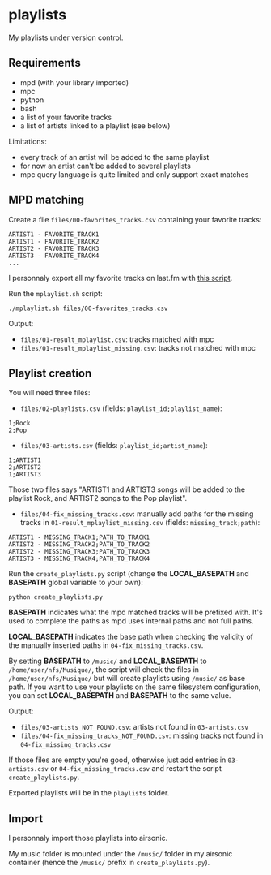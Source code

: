 # playlists

My playlists under version control.

## Requirements

- mpd (with your library imported)
- mpc
- python
- bash
- a list of your favorite tracks
- a list of artists linked to a playlist (see below)

Limitations:
- every track of an artist will be added to the same playlist
- for now an artist can't be added to several playlists
- mpc query language is quite limited and only support exact matches

## MPD matching

Create a file `files/00-favorites_tracks.csv` containing your favorite tracks:
```
ARTIST1 - FAVORITE_TRACK1
ARTIST1 - FAVORITE_TRACK2
ARTIST2 - FAVORITE_TRACK3
ARTIST3 - FAVORITE_TRACK4
...
```

I personnaly export all my favorite tracks on last.fm with [this script](https://github.com/dbeley/lastfm-scraper/blob/master/lastfm-all_favorite_tracks.py).

Run the `mplaylist.sh` script:
```
./mplaylist.sh files/00-favorites_tracks.csv
```

Output:
- `files/01-result_mplaylist.csv`: tracks matched with mpc
- `files/01-result_mplaylist_missing.csv`: tracks not matched with mpc

## Playlist creation

You will need three files:

- `files/02-playlists.csv` (fields: `playlist_id;playlist_name`):
```
1;Rock
2;Pop
```

- `files/03-artists.csv` (fields: `playlist_id;artist_name`):
```
1;ARTIST1
2;ARTIST2
1;ARTIST3
```

Those two files says "ARTIST1 and ARTIST3 songs will be added to the playlist Rock, and ARTIST2 songs to the Pop playlist".

- `files/04-fix_missing_tracks.csv`: manually add paths for the missing tracks in `01-result_mplaylist_missing.csv` (fields: `missing_track;path`):
```
ARTIST1 - MISSING_TRACK1;PATH_TO_TRACK1
ARTIST2 - MISSING_TRACK2;PATH_TO_TRACK2
ARTIST2 - MISSING_TRACK3;PATH_TO_TRACK3
ARTIST3 - MISSING_TRACK4;PATH_TO_TRACK4
```

Run the `create_playlists.py` script (change the **LOCAL_BASEPATH** and **BASEPATH** global variable to your own):
```
python create_playlists.py
```

**BASEPATH** indicates what the mpd matched tracks will be prefixed with. It's used to complete the paths as mpd uses internal paths and not full paths.

**LOCAL_BASEPATH** indicates the base path when checking the validity of the manually inserted paths in `04-fix_missing_tracks.csv`.

By setting **BASEPATH** to `/music/` and **LOCAL_BASEPATH** to `/home/user/nfs/Musique/`, the script will check the files in `/home/user/nfs/Musique/` but will create playlists using `/music/` as base path.
If you want to use your playlists on the same filesystem configuration, you can set **LOCAL_BASEPATH** and **BASEPATH** to the same value.

Output:
- `files/03-artists_NOT_FOUND.csv`: artists not found in `03-artists.csv`
- `files/04-fix_missing_tracks_NOT_FOUND.csv`: missing tracks not found in `04-fix_missing_tracks.csv`

If those files are empty you're good, otherwise just add entries in `03-artists.csv` or `04-fix_missing_tracks.csv` and restart the script `create_playlists.py`.

Exported playlists will be in the `playlists` folder.

## Import

I personnaly import those playlists into airsonic.

My music folder is mounted under the `/music/` folder in my airsonic container (hence the `/music/` prefix in `create_playlists.py`).
